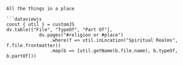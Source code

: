 ```
All the things in a place

```dataviewjs
const { util } = customJS
dv.table(["File", "TypeOf", "Part Of"], 
			dv.pages("#religion or #place")
				.where(f => util.inLocation("Spiritual Realms", f.file.frontmatter))
				.map(b => [util.getName(b.file.name), b.typeOf, b.partOf]))
```
```